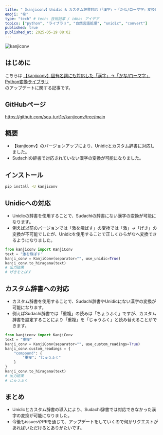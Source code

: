 ```yaml
---
title: "【kanjiconv】Unidic & カスタム辞書対応（「漢字」→「かな/ローマ字」変換）"
emoji: "㊙️"
type: "tech" # tech: 技術記事 / idea: アイデア
topics: ["python", "ライブラリ", "自然言語処理", "unidic", "convert"]
published: true
published_at: 2025-05-19 08:02
---
```


![kanjiconv](https://storage.googleapis.com/zenn-user-upload/b29fba0cf6fa-20241026.png)

## はじめに
こちらは
[【kanjiconv】固有名詞にも対応した「漢字」→「かな/ローマ字」Python変換ライブラリ](https://zenn.dev/sea_turt1e/articles/e7dc022231a86c)  
のアップデートに関する記事です。

## GitHubページ
https://github.com/sea-turt1e/kanjiconv/tree/main


## 概要
- 【kanjiconv】のバージョンアップにより、Unidicとカスタム辞書に対応しました。
- Sudachiの辞書で対応されていない漢字の変換が可能になりました。

## インストール
```bash
pip install -U kanjiconv
```

## Unidicへの対応
- Unidicの辞書を使用することで、Sudachiの辞書にない漢字の変換が可能になります。
- 例えば以前のバージョンでは「激を飛ばす」の変換では「激」->「げき」の変換が不可能でしたが、Unidicを使用することで正しくひらがなへ変換できるようになりました。
```python
from kanjiconv import KanjiConv
text = "激を飛ばす"
kanji_conv = KanjiConv(separator="", use_unidic=True)
kanji_conv.to_hiragana(text)
# 出力結果
# げきをとばす
```

## カスタム辞書への対応
- カスタム辞書を使用することで、Sudachi辞書やUnidicにない漢字の変換が可能になります。
- 例えばSudachi辞書では「重複」の読みは「ちょうふく」ですが、カスタム辞書を設定することにより「重複」を「じゅうふく」と読み替えることができます。
```python
from kanjiconv import KanjiConv
text = "重複"
kanji_conv = KanjiConv(separator="", use_custom_readings=True)
kanji_conv.custom_readings = {
    "compound": {
        "重複": "じゅうふく"
    }
}
kanji_conv.to_hiragana(text)
# 出力結果
# じゅうふく
```

## まとめ
- Unidicとカスタム辞書の導入により、Sudachi辞書では対応できなかった漢字の変換が可能になりました。
- 今後もissuesやPRを通じて、アップデートをしていくので何かリクエストがあればいただけるとありがたいです。
